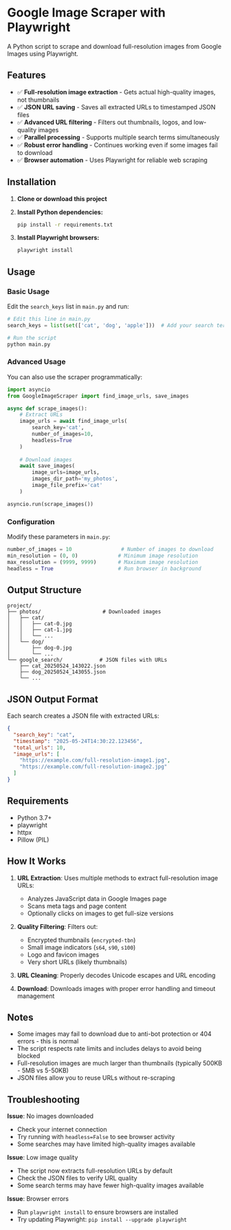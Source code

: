 # Google Image Scraper with Playwright

A Python script to scrape and download full-resolution images from Google Images using Playwright.

## Features

- ✅ **Full-resolution image extraction** - Gets actual high-quality images, not thumbnails
- ✅ **JSON URL saving** - Saves all extracted URLs to timestamped JSON files
- ✅ **Advanced URL filtering** - Filters out thumbnails, logos, and low-quality images
- ✅ **Parallel processing** - Supports multiple search terms simultaneously
- ✅ **Robust error handling** - Continues working even if some images fail to download
- ✅ **Browser automation** - Uses Playwright for reliable web scraping

## Installation

1. **Clone or download this project**

2. **Install Python dependencies:**
   ```bash
   pip install -r requirements.txt
   ```

3. **Install Playwright browsers:**
   ```bash
   playwright install
   ```

## Usage

### Basic Usage

Edit the `search_keys` list in `main.py` and run:

```python
# Edit this line in main.py
search_keys = list(set(['cat', 'dog', 'apple']))  # Add your search terms

# Run the script
python main.py
```

### Advanced Usage

You can also use the scraper programmatically:

```python
import asyncio
from GoogleImageScraper import find_image_urls, save_images

async def scrape_images():
    # Extract URLs
    image_urls = await find_image_urls(
        search_key='cat',
        number_of_images=10,
        headless=True
    )
    
    # Download images
    await save_images(
        image_urls=image_urls,
        images_dir_path='my_photos',
        image_file_prefix='cat'
    )

asyncio.run(scrape_images())
```

### Configuration

Modify these parameters in `main.py`:

```python
number_of_images = 10                # Number of images to download
min_resolution = (0, 0)             # Minimum image resolution
max_resolution = (9999, 9999)       # Maximum image resolution
headless = True                     # Run browser in background
```

## Output Structure

```
project/
├── photos/                    # Downloaded images
│   ├── cat/
│   │   ├── cat-0.jpg
│   │   ├── cat-1.jpg
│   │   └── ...
│   └── dog/
│       ├── dog-0.jpg
│       └── ...
└── google_search/            # JSON files with URLs
    ├── cat_20250524_143022.json
    ├── dog_20250524_143055.json
    └── ...
```

## JSON Output Format

Each search creates a JSON file with extracted URLs:

```json
{
  "search_key": "cat",
  "timestamp": "2025-05-24T14:30:22.123456",
  "total_urls": 10,
  "image_urls": [
    "https://example.com/full-resolution-image1.jpg",
    "https://example.com/full-resolution-image2.jpg"
  ]
}
```

## Requirements

- Python 3.7+
- playwright
- httpx
- Pillow (PIL)

## How It Works

1. **URL Extraction**: Uses multiple methods to extract full-resolution image URLs:
   - Analyzes JavaScript data in Google Images page
   - Scans meta tags and page content
   - Optionally clicks on images to get full-size versions

2. **Quality Filtering**: Filters out:
   - Encrypted thumbnails (`encrypted-tbn`)
   - Small image indicators (`s64`, `s90`, `s100`)
   - Logo and favicon images
   - Very short URLs (likely thumbnails)

3. **URL Cleaning**: Properly decodes Unicode escapes and URL encoding

4. **Download**: Downloads images with proper error handling and timeout management

## Notes

- Some images may fail to download due to anti-bot protection or 404 errors - this is normal
- The script respects rate limits and includes delays to avoid being blocked
- Full-resolution images are much larger than thumbnails (typically 500KB - 5MB vs 5-50KB)
- JSON files allow you to reuse URLs without re-scraping

## Troubleshooting

**Issue**: No images downloaded
- Check your internet connection
- Try running with `headless=False` to see browser activity
- Some searches may have limited high-quality images available

**Issue**: Low image quality
- The script now extracts full-resolution URLs by default
- Check the JSON files to verify URL quality
- Some search terms may have fewer high-quality images available

**Issue**: Browser errors
- Run `playwright install` to ensure browsers are installed
- Try updating Playwright: `pip install --upgrade playwright`
